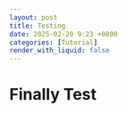 ```yaml
---
layout: post
title: Testing
date: 2025-02-20 9:23 +0800
categories: [Tutorial]
render_with_liquid: false
---
```

# Finally Test

